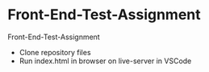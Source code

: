 # Front-End-Test-Assignment
Front-End-Test-Assignment

- Clone repository files
- Run index.html in browser on live-server in VSCode
